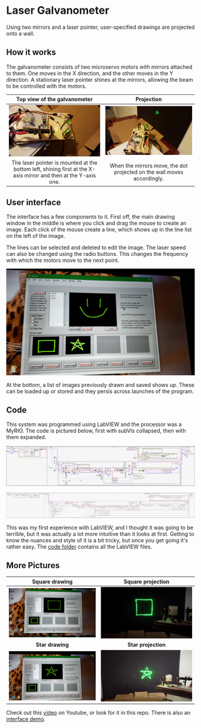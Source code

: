 # Laser Galvanometer

Using two mirrors and a laser pointer, user-specified drawings are projected onto a wall.

## How it works

The galvanometer consists of two microservo motors with mirrors attached to them. One moves in the X direction, and the other moves in the Y direction. A stationary laser pointer shines at the mirrors, allowing the beam to be controlled with the motors.

| Top view of the galvanometer | Projection |
|:-:|:-:|
| ![Top][Top] | ![Projection][Projection] |
| The laser pointer is mounted at the bottom left, shining first at the X-axis mirror and then at the Y-axis one. | When the mirrors move, the dot projected on the wall moves accordingly. |

## User interface

The interface has a few components to it. First off, the main drawing window in the middle is where you click and drag the mouse to create an image. Each click of the mouse create a line, which shows up in the line list on the left of the image.

The lines can be selected and deleted to edit the image. The laser speed can also be changed using the radio buttons. This changes the frequency with which the motors move to the next point.

![Interface][Interface]

At the bottom, a list of images previously drawn and saved shows up. These can be loaded up or stored and they persis across launches of the program.

## Code

This system was programmed using LabVIEW and the processor was a MyRIO. The code is pictured below, first with subVIs collapsed, then with them expanded.

![Small][Small]

![Large][Large]

This was my first experience with LabVIEW, and I thought it was going to be terrible, but it was actually a lot more intuitive than it looks at first. Getting to know the nuances and style of it is a bit tricky, but once you get going it's rather easy. The [code folder](code/) contains all the LabVIEW files.

## More Pictures

| Square drawing | Square projection |
|:-:|:-:|
| ![Square][Square] | ![Square2][Square2] |
| **Star drawing** | **Star projection** |
| ![Star][Star] | ![Star2][Star2] |

Check out this [video](https://youtu.be/C9D14AHB2rQ) on Youtube, or look for it in this repo. There is also an [interface demo](https://youtu.be/PQFSFJuBIHo).


[//]: # (images)
[Top]: ./images/top.jpg "Top view"
[Projection]: ./images/projection.jpg "Projection"
[Interface]: ./images/interface.jpg "User Interface"
[Small]: ./images/small.png "Small code"
[Large]: ./images/large.png "Large code"
[Square]: ./images/square.jpg "Square drawing"
[Square2]: ./images/square2.jpg "Square projection"
[Star]: ./images/star.jpg "Star drawing"
[Star2]: ./images/star2.jpg "Star projection"
